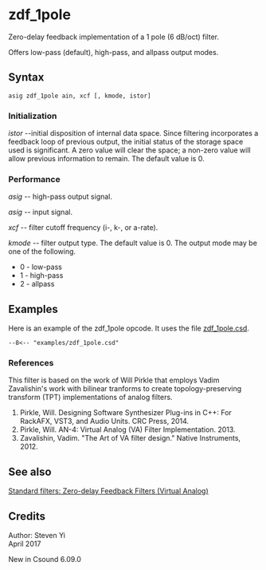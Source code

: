 <!--
id:zdf_1pole
category:Signal Modifiers:Standard Filters
-->
# zdf_1pole
Zero-delay feedback implementation of a 1 pole (6 dB/oct) filter.

Offers low-pass (default), high-pass, and allpass output modes.

## Syntax
``` csound-orc
asig zdf_1pole ain, xcf [, kmode, istor]
```

### Initialization

_istor_ --initial disposition of internal data space. Since filtering incorporates a feedback loop of previous output, the initial status of the storage space used is significant.  A zero value will clear the space; a non-zero value will allow previous information to remain. The default value is 0.

### Performance

_asig_ -- high-pass output signal.

_asig_ -- input signal.

_xcf_ -- filter cutoff frequency (i-, k-, or a-rate).

_kmode_ -- filter output type. The default value is 0. The output mode may be one of the following.

* 0 - low-pass
* 1 - high-pass
* 2 - allpass

## Examples

Here is an example of the zdf_1pole opcode. It uses the file [zdf_1pole.csd](../../examples/zdf_1pole.csd).

``` csound-csd title="Example of the zdf_1pole opcode." linenums="1"
--8<-- "examples/zdf_1pole.csd"
```

### References

This filter is based on the work of Will Pirkle that employs Vadim Zavalishin's work with bilinear tranforms to create topology-preserving transform (TPT) implementations of analog filters.

1.   Pirkle, Will. Designing Software Synthesizer Plug-ins in C++: For RackAFX, VST3, and Audio Units. CRC Press, 2014.
2.   Pirkle, Will. AN-4: Virtual Analog (VA) Filter Implementation. 2013.
3.   Zavalishin, Vadim. "The Art of VA filter design." Native Instruments, 2012.

## See also

[Standard filters: Zero-delay Feedback Filters (Virtual Analog)](../../sigmod/standard)

## Credits

Author: Steven Yi<br>
April 2017<br>

New in Csound 6.09.0
